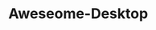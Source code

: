 # Aweseome-Desktop

<p align="left">
  <img alt="" style="{max-height: 20px}" src="./Awesome Previews/Ossama's Desktop.gif">
</p>
